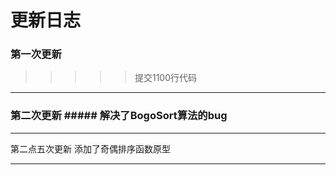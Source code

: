 更新日志
===
### 第一次更新
>>>>> 提交1100行代码
___
### 第二次更新 ##### 解决了BogoSort算法的bug
___
第二点五次更新 添加了奇偶排序函数原型
___
